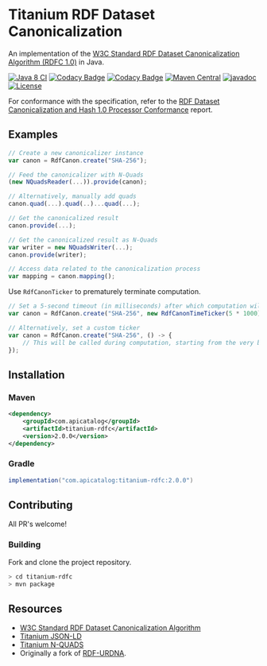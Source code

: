 # Titanium RDF Dataset Canonicalization

An implementation of the [W3C Standard RDF Dataset Canonicalization Algorithm (RDFC 1.0)](https://www.w3.org/TR/rdf-canon/) in Java. 

[![Java 8 CI](https://github.com/filip26/titanium-rdf-canon/actions/workflows/java8-build.yml/badge.svg)](https://github.com/filip26/titanium-rdf-canon/actions/workflows/java8-build.yml)
[![Codacy Badge](https://app.codacy.com/project/badge/Grade/8682ccd0fb314ee8a237462c25373686)](https://app.codacy.com/gh/filip26/titanium-rdfc/dashboard?utm_source=gh&utm_medium=referral&utm_content=&utm_campaign=Badge_grade)
[![Codacy Badge](https://app.codacy.com/project/badge/Coverage/8682ccd0fb314ee8a237462c25373686)](https://app.codacy.com/gh/filip26/titanium-rdfc/dashboard?utm_source=gh&utm_medium=referral&utm_content=&utm_campaign=Badge_coverage)
[![Maven Central](https://img.shields.io/maven-central/v/com.apicatalog/titanium-rdfc.svg?label=Maven%20Central)](https://search.maven.org/search?q=g:com.apicatalog%20AND%20a:titanium-rdfc)
[![javadoc](https://javadoc.io/badge2/com.apicatalog/titanium-rdfc/javadoc.svg)](https://javadoc.io/doc/com.apicatalog/titanium-rdfc)
[![License](https://img.shields.io/badge/License-Apache%202.0-blue.svg)](https://opensource.org/licenses/Apache-2.0)

For conformance with the specification, refer to the [RDF Dataset Canonicalization and Hash 1.0 Processor Conformance](https://w3c.github.io/rdf-canon/reports/) report.


## Examples

```javascript
// Create a new canonicalizer instance
var canon = RdfCanon.create("SHA-256");

// Feed the canonicalizer with N-Quads
(new NQuadsReader(...)).provide(canon);

// Alternatively, manually add quads
canon.quad(...).quad(..)...quad(...);

// Get the canonicalized result
canon.provide(...);

// Get the canonicalized result as N-Quads
var writer = new NQuadsWriter(...);
canon.provide(writer);

// Access data related to the canonicalization process
var mapping = canon.mapping();

```

Use `RdfCanonTicker` to prematurely terminate computation.

```javascript
// Set a 5-second timeout (in milliseconds) after which computation will be terminated
var canon = RdfCanon.create("SHA-256", new RdfCanonTimeTicker(5 * 1000));

// Alternatively, set a custom ticker
var canon = RdfCanon.create("SHA-256", () -> {
    // This will be called during computation, starting from the very beginning
});
```

## Installation

### Maven
```xml
<dependency>
    <groupId>com.apicatalog</groupId>
    <artifactId>titanium-rdfc</artifactId>
    <version>2.0.0</version>
</dependency>

```

### Gradle

```gradle
implementation("com.apicatalog:titanium-rdfc:2.0.0")
```

## Contributing

All PR's welcome!

### Building

Fork and clone the project repository.

```bash
> cd titanium-rdfc
> mvn package
```

## Resources
* [W3C Standard RDF Dataset Canonicalization Algorithm](https://www.w3.org/TR/rdf-canon/)
* [Titanium JSON-LD](https://github.com/filip26/titanium-json-ld)
* [Titanium N-QUADS](https://github.com/filip26/titanium-rdf-n-quads)
* Originally a fork of [RDF-URDNA](https://github.com/setl/rdf-urdna).
